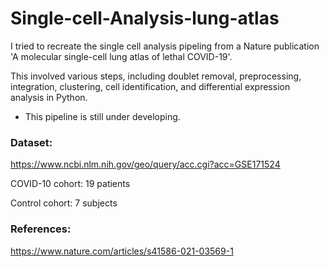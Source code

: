 # Single-cell-Analysis-lung-atlas

I tried to recreate the single cell analysis pipeling from a Nature publication 'A molecular single-cell lung atlas of lethal COVID-19'.

This involved various steps, including doublet removal, preprocessing, integration, clustering, cell identification, and differential expression analysis in Python.

- This pipeline is still under developing.

### Dataset:
https://www.ncbi.nlm.nih.gov/geo/query/acc.cgi?acc=GSE171524

COVID-10 cohort: 19 patients

Control cohort: 7 subjects


### References:
https://www.nature.com/articles/s41586-021-03569-1

